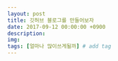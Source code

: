 ```yaml
---
layout: post
title: 깃허브 블로그를 만들어보자
date: 2017-09-12 00:00:00 +0900
description: 
img: 
tags: [얼마나 많이쓰게될까] # add tag
---
```

